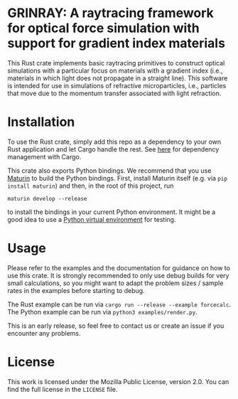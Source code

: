 GRINRAY:
A raytracing framework for optical force simulation
with support for gradient index materials 
=========================================

This Rust crate implements basic raytracing primitives to construct optical simulations with a
particular focus on materials with a gradient index (i.e., materials in which light does not
propagate in a straight line). This software is intended for use in simulations of refractive
microparticles, i.e., particles that move due to the momentum transfer associated with light
refraction.

Installation
============

To use the Rust crate, simply add this repo as a dependency to your own Rust application and let
Cargo handle the rest.
See [here](https://doc.rust-lang.org/cargo/reference/specifying-dependencies.html) for dependency
management with Cargo.

This crate also exports Python bindings. We recommend that you use
[Maturin](https://github.com/PyO3/maturin) to build the Python bindings. First, install Maturin
itself (e.g. via `pip install maturin`) and then, in the root of this project, run
```
maturin develop --release
```
to install the bindings in your current Python environment. It might be a good idea to use a
[Python virtual environment](https://docs.python.org/3/library/venv.html) for testing.

Usage
=====

Please refer to the examples and the documentation for guidance on how to use this crate. It is
strongly recommended to only use debug builds for very small calculations, so you might want to
adapt the problem sizes / sample rates in the examples before starting to debug.

The Rust example can be run via `cargo run --release --example forcecalc`.
The Python example can be run via `python3 examples/render.py`.

This is an early release, so feel free to contact us or create an issue if you encounter any problems.

License
=======

This work is licensed under the Mozilla Public License, version 2.0. You can find the full license
in the `LICENSE` file.